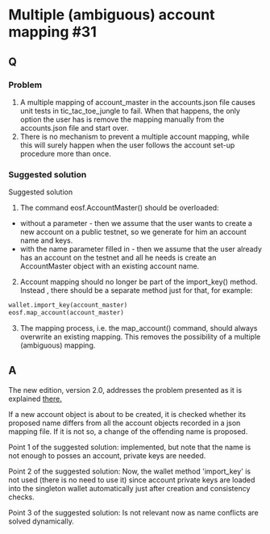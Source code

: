 # Multiple (ambiguous) account mapping #31

## Q

### Problem

1.  A multiple mapping of account_master in the accounts.json file causes unit tests in tic_tac_toe_jungle to fail. When that happens, the only option the user has is remove the mapping manually from the accounts.json file and start over.
2. There is no mechanism to prevent a multiple account mapping, while this will surely happen when the user follows the account set-up procedure more than once.


### Suggested solution

Suggested solution

1.  The command eosf.AccountMaster() should be overloaded:

*   without a parameter - then we assume that the user wants to create a new account on a public testnet, so we generate for him an account name and keys.
*   with the name parameter filled in - then we assume that the user already has an account on the testnet and all he needs is create an AccountMaster object with an existing account name.

2.  Account mapping should no longer be part of the import_key() method. Instead , there should be a separate method just for that, for example:

```md
wallet.import_key(account_master)
eosf.map_account(account_master)
```

3.  The mapping process, i.e. the map_account() command, should always overwrite an existing mapping. This removes the possibility of a multiple (ambiguous) mapping.

## A

The new edition, version 2.0, addresses the problem presented as it is 
explained <a href="https://github.com/tokenika/eosfactory/blob/dev/docs/source/cases/account_name_conflict.md">there.</a>

If a new account object is about to be created, it is checked whether its 
proposed name differs from all the account objects recorded in a json mapping
file. If it is not so, a change of the offending name is proposed.

Point 1 of the suggested solution: implemented, but note that the name is
not enough to posses an account, private keys are needed.

Point 2 of the suggested solution: 
Now, the wallet method 'import_key' is not used (there is no need to use it) 
since account private keys are loaded into the singleton wallet automatically 
just after creation and consistency checks.

Point 3 of the suggested solution:
Is not relevant now as name conflicts are solved dynamically. 
